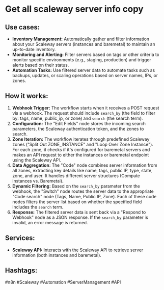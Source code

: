 # Get all scaleway server info copy

## Use cases:

- **Inventory Management:** Automatically gather and filter information about your Scaleway servers (instances and baremetal) to maintain an up-to-date inventory.
- **Monitoring and Alerting:** Filter servers based on tags or other criteria to monitor specific environments (e.g., staging, production) and trigger alerts based on their status.
- **Automation Tasks:** Use filtered server data to automate tasks such as backups, updates, or scaling operations based on server names, IPs, or zones.

## How it works:

1.  **Webhook Trigger:** The workflow starts when it receives a POST request via a webhook. The request should include `search_by` (the field to filter by: tags, name, public\_ip, or zone) and `search` (the search term).
2.  **Configuration:** The "Edit Fields" node stores the incoming search parameters, the Scaleway authentication token, and the zones to search.
3.  **Zone Iteration:** The workflow iterates through predefined Scaleway zones ("Split Out ZONE\_INSTANCE" and "Loop Over Zone Instance").  For each zone, it checks if it's configured for baremetal servers and makes an API request to either the instances or baremetal endpoint using the Scaleway API.
4.  **Data Aggregation:** The "Code" node combines server information from all zones, extracting key details like name, tags, public IP, type, state, zone, and user. It handles different server structures (Compute instances vs. Baremetal).
5.  **Dynamic Filtering:** Based on the `search_by` parameter from the webhook, the "Switch" node routes the server data to the appropriate "Code search" node (Tags, Name, Public IP, Zone). Each of these code nodes filters the server list based on whether the specified field includes the `search` term.
6.  **Response:** The filtered server data is sent back via a "Respond to Webhook" node as a JSON response. If the `search_by` parameter is invalid, an error message is returned.

## Services:

-   **Scaleway API:** Interacts with the Scaleway API to retrieve server information (both instances and baremetal).

## Hashtags:

#n8n #Scaleway #Automation #ServerManagement #API
